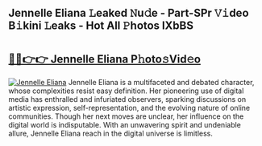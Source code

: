 ## Jennelle Eliana 𝙻eaked 𝙽u𝚍e - Part-SPr 𝚅𝚒deo B𝚒kini 𝙻eaks - Hot All 𝙿hotos lXbBS

# <h2><a href="http://ld421be.urlbe.top/?page=Jennelle+Eliana">🔗🔗👉👉 Jennelle Eliana P𝚑oto𝚜Vid𝚎o</a></h2>

[![Jennelle Eliana](https://i.imgur.com/eBuTRDB.gif)](http://ld421be.urlbe.top/?page=Jennelle+Eliana)
Jennelle Eliana is a multifaceted and debated character, whose complexities resist easy definition. Her pioneering use of digital media has enthralled and infuriated observers, sparking discussions on artistic expression, self-representation, and the evolving nature of online communities. Though her next moves are unclear, her influence on the digital world is indisputable. With an unwavering spirit and undeniable allure, Jennelle Eliana reach in the digital universe is limitless.
